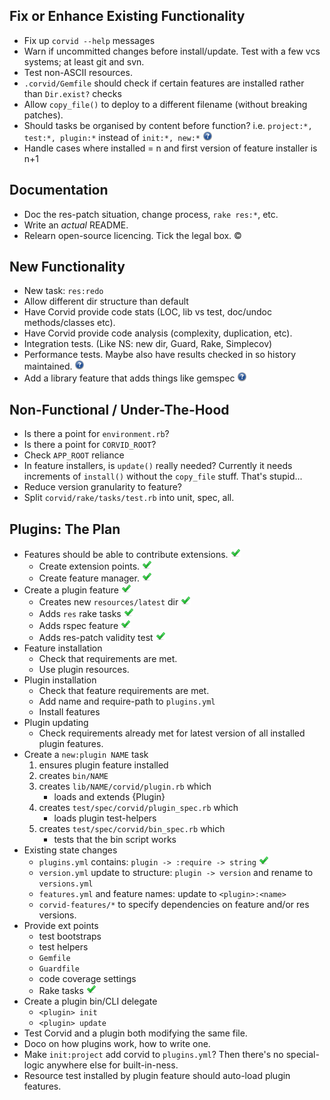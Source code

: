 Fix or Enhance Existing Functionality
-------------------------------------
* Fix up `corvid --help` messages
* Warn if uncommitted changes before install/update. Test with a few vcs systems; at least git and svn.
* Test non-ASCII resources.
* `.corvid/Gemfile` should check if certain features are installed rather than `Dir.exist?` checks
* Allow `copy_file()` to deploy to a different filename (without breaking patches).
* Should tasks be organised by content before function? i.e. `project:*, test:*, plugin:*` instead of `init:*, new:*` ![?](question.png)
* Handle cases where installed = n and first version of feature installer is n+1

Documentation
-------------
* Doc the res-patch situation, change process, `rake res:*`, etc.
* Write an _actual_ README.
* Relearn open-source licencing. Tick the legal box. ©

New Functionality
-----------------
* New task: `res:redo`
* Allow different dir structure than default
* Have Corvid provide code stats (LOC, lib vs test, doc/undoc methods/classes etc).
* Have Corvid provide code analysis (complexity, duplication, etc).
* Integration tests. (Like NS: new dir, Guard, Rake, Simplecov)
* Performance tests. Maybe also have results checked in so history maintained. ![?](question.png)
* Add a library feature that adds things like gemspec ![?](question.png)

Non-Functional / Under-The-Hood
-------------------------------
* Is there a point for `environment.rb`?
* Is there a point for `CORVID_ROOT`?
* Check `APP_ROOT` reliance
* In feature installers, is `update()` really needed? Currently it needs increments of `install()` without the `copy_file` stuff. That's stupid...
* Reduce version granularity to feature?
* Split `corvid/rake/tasks/test.rb` into unit, spec, all.

Plugins: The Plan
-----------------
* Features should be able to contribute extensions. ![Done](done.png)
  * Create extension points. ![Done](done.png)
  * Create feature manager. ![Done](done.png)
* Create a plugin feature ![Done](done.png)
  * Creates new `resources/latest` dir ![Done](done.png)
  * Adds `res` rake tasks ![Done](done.png)
  * Adds rspec feature ![Done](done.png)
  * Adds res-patch validity test ![Done](done.png)
* Feature installation
  * Check that requirements are met.
  * Use plugin resources.
* Plugin installation
  * Check that feature requirements are met.
  * Add name and require-path to `plugins.yml`
  * Install features
* Plugin updating
  * Check requirements already met for latest version of all installed plugin features.
* Create a `new:plugin NAME` task
  1. ensures plugin feature installed
  1. creates `bin/NAME`
  1. creates `lib/NAME/corvid/plugin.rb` which
     * loads and extends {Plugin}
  1. creates `test/spec/corvid/plugin_spec.rb` which
     * loads plugin test-helpers
  1. creates `test/spec/corvid/bin_spec.rb` which
     * tests that the bin script works
* Existing state changes
  * `plugins.yml` contains: `plugin -> :require -> string` ![Done](done.png)
  * `version.yml` update to structure: `plugin -> version` and rename to `versions.yml`
  * `features.yml` and feature names: update to `<plugin>:<name>`
  * `corvid-features/*` to specify dependencies on feature and/or res versions.
* Provide ext points
  * test bootstraps
  * test helpers
  * `Gemfile`
  * `Guardfile`
  * code coverage settings
  * Rake tasks ![Done](done.png)
* Create a plugin bin/CLI delegate
  * `<plugin> init`
  * `<plugin> update`
* Test Corvid and a plugin both modifying the same file.
* Doco on how plugins work, how to write one.
* Make `init:project` add corvid to `plugins.yml`? Then there's no special-logic anywhere else for built-in-ness.
* Resource test installed by plugin feature should auto-load plugin features.
